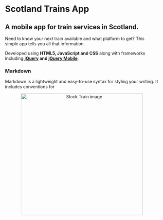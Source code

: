 # Scotland Trains App
## A mobile app for train services in Scotland.

Need to know your next train available and what platform to get? This simple app tells you all that information.

Developed using <b>HTML5, JavaScript and CSS</b> along with frameworks including <b>[jQuery](https://jquery.com/) and [jQuery Mobile](https://jquerymobile.com/)</b>.

### Markdown

Markdown is a lightweight and easy-to-use syntax for styling your writing. It includes conventions for

<p align="center">
  <img width="400" src="https://i.pinimg.com/originals/cf/58/4a/cf584aff36fb87c055a8a026bfcb859e.png" alt="Stock Train image">
</p>
